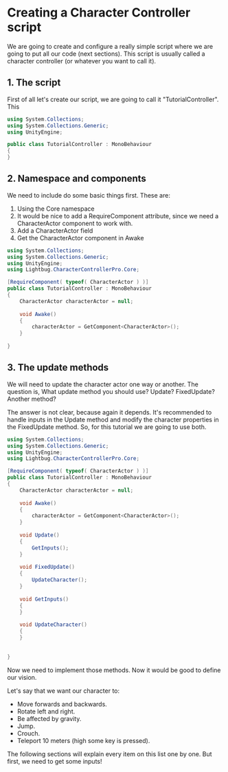 # Creating a Character Controller script

We are going to create and configure a really simple script where we are going to put all our code \(next sections\). This script is usually called a character controller \(or whatever you want to call it\).

## 1. The script

First of all let's create our script, we are going to call it "TutorialController". This 

```csharp
using System.Collections;
using System.Collections.Generic;
using UnityEngine;

public class TutorialController : MonoBehaviour
{    
}
```

## 2. Namespace and components

We need to include do some basic things first. These are:

1. Using the Core namespace
2. It would be nice to add a RequireComponent attribute, since we need a CharacterActor component to work with.
3. Add a CharacterActor field
4. Get the CharacterActor component in Awake

```csharp
using System.Collections; 
using System.Collections.Generic; 
using UnityEngine; 
using Lightbug.CharacterControllerPro.Core;

[RequireComponent( typeof( CharacterActor ) )] 
public class TutorialController : MonoBehaviour
{       
    CharacterActor characterActor = null;
     
    void Awake()
    {
        characterActor = GetComponent<CharacterActor>();
    }
    
}
```

## 3. The update methods

We will need to update the character actor one way or another. The question is, What update method you should use? Update? FixedUpdate? Another method? 

The answer is not clear, because again it depends. It's recommended to handle inputs in the Update method and modify the character properties in the FixedUpdate method. So, for this tutorial we are going to use both.

```csharp
using System.Collections; 
using System.Collections.Generic; 
using UnityEngine; 
using Lightbug.CharacterControllerPro.Core;

[RequireComponent( typeof( CharacterActor ) )] 
public class TutorialController : MonoBehaviour
{        
    CharacterActor characterActor = null;
    
    void Awake()
    {
        characterActor = GetComponent<CharacterActor>();
    } 
    
    void Update()
    {
        GetInputs();
    }
    
    void FixedUpdate()
    {
        UpdateCharacter();
    }
    
    void GetInputs()
    {        
    }
    
    void UpdateCharacter()
    {        
    }
    
    
}
```

Now we need to implement those methods. Now it would be good to define our vision. 

Let's say that we want our character to:

* Move forwards and backwards.
* Rotate left and right.
* Be affected by gravity.
* Jump.
* Crouch.
* Teleport 10 meters \(high some key is pressed\).

The following sections will explain every item on this list one by one. But first, we need to get some inputs!











